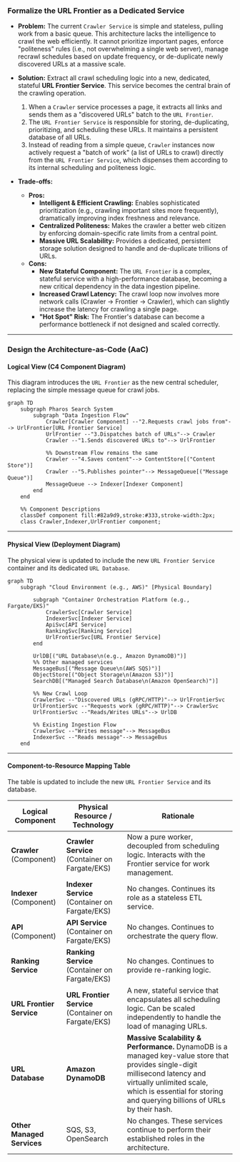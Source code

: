 ### **Formalize the URL Frontier as a Dedicated Service**

*   **Problem:** The current `Crawler Service` is simple and stateless, pulling work from a basic queue. This architecture lacks the intelligence to crawl the web efficiently. It cannot prioritize important pages, enforce "politeness" rules (i.e., not overwhelming a single web server), manage recrawl schedules based on update frequency, or de-duplicate newly discovered URLs at a massive scale.

*   **Solution:** Extract all crawl scheduling logic into a new, dedicated, stateful **URL Frontier Service**. This service becomes the central brain of the crawling operation.
    1.  When a `Crawler` service processes a page, it extracts all links and sends them as a "discovered URLs" batch to the `URL Frontier`.
    2.  The `URL Frontier Service` is responsible for storing, de-duplicating, prioritizing, and scheduling these URLs. It maintains a persistent database of all URLs.
    3.  Instead of reading from a simple queue, `Crawler` instances now actively request a "batch of work" (a list of URLs to crawl) directly from the `URL Frontier Service`, which dispenses them according to its internal scheduling and politeness logic.

*   **Trade-offs:**
    *   **Pros:**
        *   **Intelligent & Efficient Crawling:** Enables sophisticated prioritization (e.g., crawling important sites more frequently), dramatically improving index freshness and relevance.
        *   **Centralized Politeness:** Makes the crawler a better web citizen by enforcing domain-specific rate limits from a central point.
        *   **Massive URL Scalability:** Provides a dedicated, persistent storage solution designed to handle and de-duplicate trillions of URLs.
    *   **Cons:**
        *   **New Stateful Component:** The `URL Frontier` is a complex, stateful service with a high-performance database, becoming a new critical dependency in the data ingestion pipeline.
        *   **Increased Crawl Latency:** The crawl loop now involves more network calls (Crawler -> Frontier -> Crawler), which can slightly increase the latency for crawling a single page.
        *   **"Hot Spot" Risk:** The Frontier's database can become a performance bottleneck if not designed and scaled correctly.

---

### **Design the Architecture-as-Code (AaC)**

#### **Logical View (C4 Component Diagram)**

This diagram introduces the `URL Frontier` as the new central scheduler, replacing the simple message queue for crawl jobs.

```mermaid
graph TD
    subgraph Pharos Search System
        subgraph "Data Ingestion Flow"
            Crawler[Crawler Component] --"2.Requests crawl jobs from"--> UrlFrontier[URL Frontier Service]
            UrlFrontier --"3.Dispatches batch of URLs"--> Crawler
            Crawler --"1.Sends discovered URLs to"--> UrlFrontier
            
            %% Downstream Flow remains the same
            Crawler --"4.Saves content"--> ContentStore[("Content Store")]
            Crawler --"5.Publishes pointer"--> MessageQueue[("Message Queue")]
            MessageQueue --> Indexer[Indexer Component]
        end
    end

    %% Component Descriptions
    classDef component fill:#82a9d9,stroke:#333,stroke-width:2px;
    class Crawler,Indexer,UrlFrontier component;
```

---

#### **Physical View (Deployment Diagram)**

The physical view is updated to include the new `URL Frontier Service` container and its dedicated `URL Database`.

```mermaid
graph TD
    subgraph "Cloud Environment (e.g., AWS)" [Physical Boundary]
        
        subgraph "Container Orchestration Platform (e.g., Fargate/EKS)"
            CrawlerSvc[Crawler Service]
            IndexerSvc[Indexer Service]
            ApiSvc[API Service]
            RankingSvc[Ranking Service]
            UrlFrontierSvc[URL Frontier Service]
        end

        UrlDB[("URL Database\n(e.g., Amazon DynamoDB)")]
        %% Other managed services
        MessageBus[("Message Queue\n(AWS SQS)")]
        ObjectStore[("Object Storage\n(Amazon S3)")]
        SearchDB[("Managed Search Database\n(Amazon OpenSearch)")]

        %% New Crawl Loop
        CrawlerSvc --"Discovered URLs (gRPC/HTTP)"--> UrlFrontierSvc
        UrlFrontierSvc --"Requests work (gRPC/HTTP)"--> CrawlerSvc
        UrlFrontierSvc --"Reads/Writes URLs"--> UrlDB
        
        %% Existing Ingestion Flow
        CrawlerSvc --"Writes message"--> MessageBus
        IndexerSvc --"Reads message"--> MessageBus
    end
```

---

#### **Component-to-Resource Mapping Table**

The table is updated to include the new `URL Frontier Service` and its database.

| Logical Component            | Physical Resource / Technology                          | Rationale                                                                                                                                                             |
| ---------------------------- | ------------------------------------------------------- | --------------------------------------------------------------------------------------------------------------------------------------------------------------------- |
| **Crawler** (Component)      | **Crawler Service** (Container on Fargate/EKS)          | Now a pure worker, decoupled from scheduling logic. Interacts with the Frontier service for work management.                                                          |
| **Indexer** (Component)      | **Indexer Service** (Container on Fargate/EKS)          | No changes. Continues its role as a stateless ETL service.                                                                                                            |
| **API** (Component)          | **API Service** (Container on Fargate/EKS)              | No changes. Continues to orchestrate the query flow.                                                                                                                  |
| **Ranking Service**          | **Ranking Service** (Container on Fargate/EKS)          | No changes. Continues to provide re-ranking logic.                                                                                                                    |
| **URL Frontier Service**     | **URL Frontier Service** (Container on Fargate/EKS)     | A new, stateful service that encapsulates all scheduling logic. Can be scaled independently to handle the load of managing URLs.                                    |
| **URL Database**             | **Amazon DynamoDB**                                     | **Massive Scalability & Performance.** DynamoDB is a managed key-value store that provides single-digit millisecond latency and virtually unlimited scale, which is essential for storing and querying billions of URLs by their hash. |
| **Other Managed Services**   | SQS, S3, OpenSearch                                     | No changes. These services continue to perform their established roles in the architecture.                                                                           |
